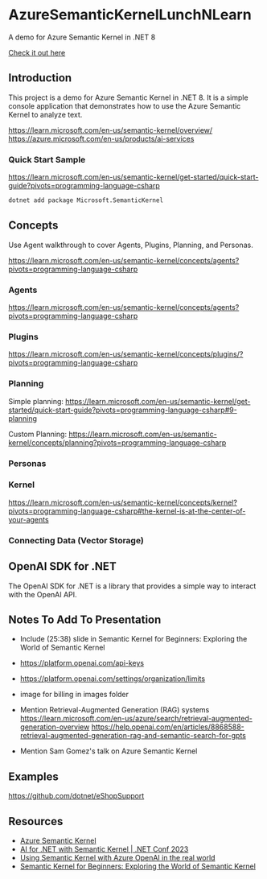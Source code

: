 # AzureSemanticKernelLunchNLearn

A demo for Azure Semantic Kernel in .NET 8 

[Check it out here](http://localhost:5225/)

## Introduction

This project is a demo for Azure Semantic Kernel in .NET 8. It is a simple console application that demonstrates how to use the Azure Semantic Kernel to analyze text.

https://learn.microsoft.com/en-us/semantic-kernel/overview/
https://azure.microsoft.com/en-us/products/ai-services

### Quick Start Sample

https://learn.microsoft.com/en-us/semantic-kernel/get-started/quick-start-guide?pivots=programming-language-csharp

```bash
dotnet add package Microsoft.SemanticKernel
```

## Concepts

Use Agent walkthrough to cover Agents, Plugins, Planning, and Personas.

https://learn.microsoft.com/en-us/semantic-kernel/concepts/agents?pivots=programming-language-csharp

### Agents

https://learn.microsoft.com/en-us/semantic-kernel/concepts/agents?pivots=programming-language-csharp

### Plugins

https://learn.microsoft.com/en-us/semantic-kernel/concepts/plugins/?pivots=programming-language-csharp

### Planning

Simple planning:
https://learn.microsoft.com/en-us/semantic-kernel/get-started/quick-start-guide?pivots=programming-language-csharp#9-planning

Custom Planning: 
https://learn.microsoft.com/en-us/semantic-kernel/concepts/planning?pivots=programming-language-csharp

### Personas

### Kernel

https://learn.microsoft.com/en-us/semantic-kernel/concepts/kernel?pivots=programming-language-csharp#the-kernel-is-at-the-center-of-your-agents

### Connecting Data (Vector Storage)

## OpenAI SDK for .NET

The OpenAI SDK for .NET is a library that provides a simple way to interact with the OpenAI API.

## Notes To Add To Presentation

- Include (25:38) slide in Semantic Kernel for Beginners: Exploring the World of Semantic Kernel

- https://platform.openai.com/api-keys
- https://platform.openai.com/settings/organization/limits
- image for billing in images folder

- Mention Retrieval-Augmented Generation (RAG) systems
https://learn.microsoft.com/en-us/azure/search/retrieval-augmented-generation-overview
https://help.openai.com/en/articles/8868588-retrieval-augmented-generation-rag-and-semantic-search-for-gpts

- Mention Sam Gomez's talk on Azure Semantic Kernel

## Examples

https://github.com/dotnet/eShopSupport

## Resources

- [Azure Semantic Kernel](https://learn.microsoft.com/en-us/semantic-kernel/overview/)
- [AI for .NET with Semantic Kernel | .NET Conf 2023](https://www.youtube.com/watch?v=Bnszrmve5tg)
- [Using Semantic Kernel with Azure OpenAI in the real world](https://www.youtube.com/watch?v=-DSNHY_J0Wg)
- [Semantic Kernel for Beginners: Exploring the World of Semantic Kernel](https://www.youtube.com/watch?v=ku3jEkjC09A)

